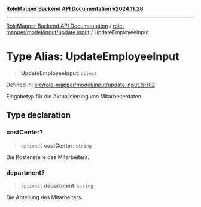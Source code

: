[**RoleMapper Backend API Documentation v2024.11.28**](../../../../../README.md)

***

[RoleMapper Backend API Documentation](../../../../../modules.md) / [role-mapper/model/input/update.input](../README.md) / UpdateEmployeeInput

# Type Alias: UpdateEmployeeInput

> **UpdateEmployeeInput**: `object`

Defined in: [src/role-mapper/model/input/update.input.ts:102](https://github.com/FlowCraft-AG/RoleMapper/blob/dfa0426eb5b55e53274c22382030e399befc29aa/backend/src/role-mapper/model/input/update.input.ts#L102)

Eingabetyp für die Aktualisierung von Mitarbeiterdaten.

## Type declaration

### costCenter?

> `optional` **costCenter**: `string`

Die Kostenstelle des Mitarbeiters.

### department?

> `optional` **department**: `string`

Die Abteilung des Mitarbeiters.
